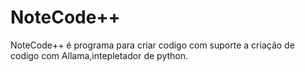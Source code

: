 # NoteCode++
NoteCode++ é programa para criar codigo com suporte a criação de codigo com Allama,intepletador de python.
